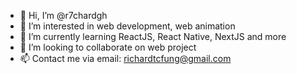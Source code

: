 - 👋 Hi, I’m @r7chardgh
- 👀 I’m interested in web development, web animation
- 🌱 I’m currently learning ReactJS, React Native, NextJS and more
- 💞️ I’m looking to collaborate on web project
- 📫 Contact me via email: richardtcfung@gmail.com

<!---
r7chardgh/r7chardgh is a ✨ special ✨ repository because its `README.md` (this file) appears on your GitHub profile.
You can click the Preview link to take a look at your changes.
--->

